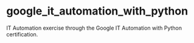 # google_it_automation_with_python
IT Automation exercise through the Google IT Automation with Python certification.
